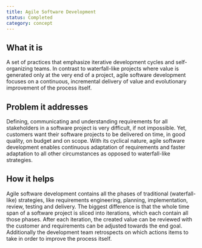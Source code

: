 ```yaml
---
title: Agile Software Development
status: Completed
category: concept
---
```


## What it is

A set of practices that emphasize iterative development cycles and self-organizing teams. 
In contrast to waterfall-like projects where value is generated only at the very end of a project, 
agile software development focuses on a continuous, incremental delivery of value and 
evolutionary improvement of the process itself. 

## Problem it addresses

Defining, communicating and understanding requirements for all stakeholders in a software project is very difficult, if not impossible. 
Yet, customers want their software projects to be delivered on time, in good quality, on budget and on scope. 
With its cyclical nature, agile software development enables continuous adaptation of requirements and 
faster adaptation to all other circumstances as opposed to waterfall-like strategies. 

## How it helps

Agile software development contains all the phases of traditional (waterfall-like) strategies, 
like requirements engineering, planning, implementation, review, testing and delivery. 
The biggest difference is that the whole time span of a software project is sliced into iterations, which each contain all those phases. 
After each iteration, the created value can be reviewed with the customer and requirements can be adjusted towards the end goal. 
Additionally the development team retrospects on which actions items to take in order to improve the process itself. 
